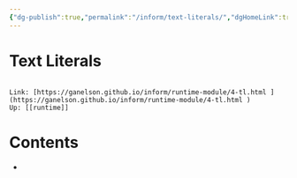 ```yaml
---
{"dg-publish":true,"permalink":"/inform/text-literals/","dgHomeLink":true,"dgPassFrontmatter":false}
---
```


# Text Literals
```ad-info

Link: [https://ganelson.github.io/inform/runtime-module/4-tl.html ](https://ganelson.github.io/inform/runtime-module/4-tl.html )
Up: [[runtime]]
```

# Contents
- 